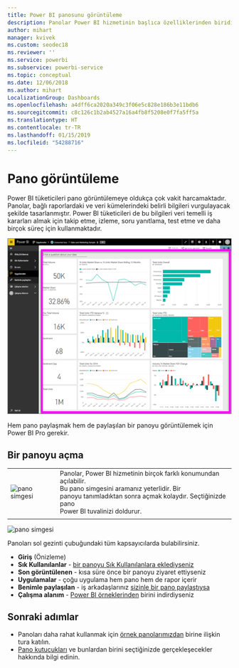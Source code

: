 ```yaml
---
title: Power BI panosunu görüntüleme
description: Panolar Power BI hizmetinin başlıca özelliklerinden biridir; panoya açmayı ve görüntülemeyi öğrenin.
author: mihart
manager: kvivek
ms.custom: seodec18
ms.reviewer: ''
ms.service: powerbi
ms.subservice: powerbi-service
ms.topic: conceptual
ms.date: 12/06/2018
ms.author: mihart
LocalizationGroup: Dashboards
ms.openlocfilehash: a4dff6ca2020a349c3f06e5c828e186b3e11bdb6
ms.sourcegitcommit: c8c126c1b2ab4527a16a4fb8f5208e0f7fa5ff5a
ms.translationtype: HT
ms.contentlocale: tr-TR
ms.lasthandoff: 01/15/2019
ms.locfileid: "54288716"
---
```

# <a name="view-a-dashboard"></a>Pano görüntüleme
Power BI tüketicileri pano görüntülemeye oldukça çok vakit harcamaktadır. Panolar, bağlı raporlardaki ve veri kümelerindeki belirli bilgileri vurgulayacak şekilde tasarlanmıştır. Power BI tüketicileri de bu bilgileri veri temelli iş kararları almak için takip etme, izleme, soru yanıtlama, test etme ve daha birçok süreç için kullanmaktadır.

![pano](media/end-user-dashboard-open/power-bi-new-dash.png)


Hem pano paylaşmak hem de paylaşılan bir panoyu görüntülemek için Power BI Pro gerekir.

## <a name="open-a-dashboard"></a>Bir panoyu açma



|              |         |
|------------|--------------------------------|
|![pano simgesi](media/end-user-dashboard-open/power-bi-dashboard-icon.png)      |Panolar, Power BI hizmetinin birçok farklı konumundan açılabilir. <br> Bu pano simgesini aramanız yeterlidir. Bir <br>panoyu tanımladıktan sonra açmak kolaydır. Seçtiğinizde pano <br>Power BI tuvalinizi doldurur. |
|                    |          |

![pano simgesi](media/end-user-dashboard-open/opendash.gif)


Panoları sol gezinti çubuğundaki tüm kapsayıcılarda bulabilirsiniz. 
- **Giriş** (Önizleme)
- **Sık Kullanılanlar** - [bir panoyu Sık Kullanılanlara eklediyseniz](end-user-favorite.md)
- **Son görüntülenen** - kısa süre önce bir panoyu ziyaret ettiyseniz
- **Uygulamalar** - çoğu uygulama hem pano hem de rapor içerir
- **Benimle paylaşılan** - iş arkadaşlarınız [sizinle bir pano paylaştıysa](end-user-shared-with-me.md)
- **Çalışma alanım** - [Power BI örneklerinden](../sample-datasets.md) birini indirdiyseniz


## <a name="next-steps"></a>Sonraki adımlar
* Panoları daha rahat kullanmak için [örnek panolarımızdan](../sample-tutorial-connect-to-the-samples.md) birine ilişkin tura katılın.
* [Pano kutucukları](end-user-tiles.md) ve bunlardan birini seçtiğinizde gerçekleşecekler hakkında bilgi edinin.